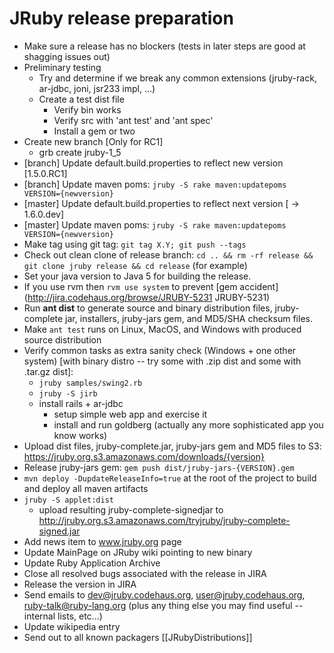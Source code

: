 JRuby release preparation
=========================

* Make sure a release has no blockers (tests in later steps are good at shagging issues out)
* Preliminary testing
    * Try and determine if we break any common extensions (jruby-rack, ar-jdbc, joni, jsr233 impl, ...)
    * Create a test dist file
        * Verify bin works
        * Verify src with 'ant test' and 'ant spec'
        * Install a gem or two
* Create new branch [Only for RC1]
    * grb create jruby-1_5
* [branch] Update default.build.properties to reflect new version [1.5.0.RC1]
* [branch] Update maven poms: `jruby -S rake maven:updatepoms VERSION={newversion}`
* [master] Update default.build.properties to reflect next version [ -> 1.6.0.dev]
* [master] Update maven poms: `jruby -S rake maven:updatepoms VERSION={newversion}`
* Make tag using git tag: `git tag X.Y; git push --tags`
* Check out clean clone of release branch: `cd .. && rm -rf release && git clone jruby release && cd release` (for example)
* Set your java version to Java 5 for building the release.
* If you use rvm then `rvm use system` to prevent [gem accident](http://jira.codehaus.org/browse/JRUBY-5231 JRUBY-5231)
* Run **ant dist** to generate source and binary distribution files, jruby-complete jar, installers, jruby-jars gem, and MD5/SHA checksum files.
* Make `ant test` runs on Linux, MacOS, and Windows with produced source distribution
* Verify common tasks as extra sanity check (Windows + one other system) [with binary distro -- try some with .zip dist and some with .tar.gz dist]:
    * `jruby samples/swing2.rb`
    * `jruby -S jirb`
    * install rails + ar-jdbc
        * setup simple web app and exercise it
        * install and run goldberg (actually any more sophisticated app you know works)
* Upload dist files, jruby-complete.jar, jruby-jars gem and MD5 files to S3: https://jruby.org.s3.amazonaws.com/downloads/{version}
* Release jruby-jars gem: `gem push dist/jruby-jars-{VERSION}.gem`
* `mvn deploy -DupdateReleaseInfo=true` at the root of the project to build and deploy all maven artifacts
* `jruby -S applet:dist`
    * upload resulting jruby-complete-signedjar to http://jruby.org.s3.amazonaws.com/tryjruby/jruby-complete-signed.jar
* Add news item to www.jruby.org page 
* Update MainPage on JRuby wiki pointing to new binary
* Update Ruby Application Archive
* Close all resolved bugs associated with the release in JIRA
* Release the version in JIRA
* Send emails to dev@jruby.codehaus.org, user@jruby.codehaus.org, ruby-talk@ruby-lang.org (plus any thing else you may find useful -- internal lists, etc...)
* Update wikipedia entry
* Send out to all known packagers [[JRubyDistributions]]
